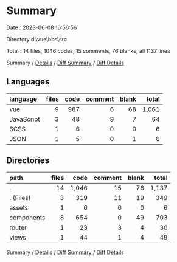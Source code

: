 # Summary

Date : 2023-06-08 16:56:56

Directory d:\\vue\\bbs\\src

Total : 14 files,  1046 codes, 15 comments, 76 blanks, all 1137 lines

Summary / [Details](details.md) / [Diff Summary](diff.md) / [Diff Details](diff-details.md)

## Languages
| language | files | code | comment | blank | total |
| :--- | ---: | ---: | ---: | ---: | ---: |
| vue | 9 | 987 | 6 | 68 | 1,061 |
| JavaScript | 3 | 48 | 9 | 7 | 64 |
| SCSS | 1 | 6 | 0 | 0 | 6 |
| JSON | 1 | 5 | 0 | 1 | 6 |

## Directories
| path | files | code | comment | blank | total |
| :--- | ---: | ---: | ---: | ---: | ---: |
| . | 14 | 1,046 | 15 | 76 | 1,137 |
| . (Files) | 3 | 319 | 11 | 19 | 349 |
| assets | 1 | 6 | 0 | 0 | 6 |
| components | 8 | 654 | 0 | 49 | 703 |
| router | 1 | 23 | 3 | 4 | 30 |
| views | 1 | 44 | 1 | 4 | 49 |

Summary / [Details](details.md) / [Diff Summary](diff.md) / [Diff Details](diff-details.md)